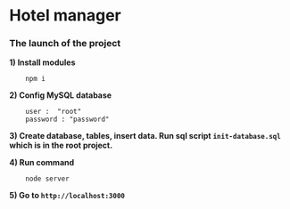 # Hotel manager

### The launch of the project

<b>1) Install modules</b>

		npm i
	
<b>2) Config MySQL database</b>

		user :  "root"
		password : "password"
		
<b>3) Create database, tables, insert data. Run sql script `init-database.sql` which is in the root project.</b>

<b>4) Run command</b>

		node server
		
<b>5) Go to `http://localhost:3000`</b>
